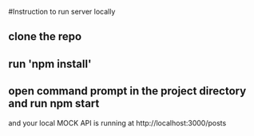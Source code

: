 #Instruction to run server locally

## clone the repo

## run 'npm install'

## open command prompt in the project directory and run npm start

and your local MOCK API is running at http://localhost:3000/posts